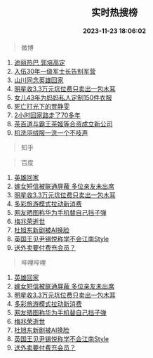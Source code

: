 <div align="center"><h2>实时热搜榜</h2><h4>2023-11-23 18:06:02</h4></div>

> 微博  

1. [迪丽热巴 郭培高定](https://s.weibo.com/weibo?q=%E8%BF%AA%E4%B8%BD%E7%83%AD%E5%B7%B4%20%E9%83%AD%E5%9F%B9%E9%AB%98%E5%AE%9A&t=31&band_rank=1&Refer=top)<br />
2. [入伍30年一级军士长告别军营](https://s.weibo.com/weibo?q=%23%E5%85%A5%E4%BC%8D30%E5%B9%B4%E4%B8%80%E7%BA%A7%E5%86%9B%E5%A3%AB%E9%95%BF%E5%91%8A%E5%88%AB%E5%86%9B%E8%90%A5%23&t=31&band_rank=2&Refer=top)<br />
3. [山川同念英雄回家](https://s.weibo.com/weibo?q=%23%E5%B1%B1%E5%B7%9D%E5%90%8C%E5%BF%B5%E8%8B%B1%E9%9B%84%E5%9B%9E%E5%AE%B6%23&t=31&band_rank=3&Refer=top)<br />
4. [明星收3.3万元坑位费只卖出一包木耳](https://s.weibo.com/weibo?q=%23%E6%98%8E%E6%98%9F%E6%94%B63.3%E4%B8%87%E5%85%83%E5%9D%91%E4%BD%8D%E8%B4%B9%E5%8F%AA%E5%8D%96%E5%87%BA%E4%B8%80%E5%8C%85%E6%9C%A8%E8%80%B3%23&t=31&band_rank=4&Refer=top)<br />
5. [女儿43年为妈妈私人定制150件衣服](https://s.weibo.com/weibo?q=%23%E5%A5%B3%E5%84%BF43%E5%B9%B4%E4%B8%BA%E5%A6%88%E5%A6%88%E7%A7%81%E4%BA%BA%E5%AE%9A%E5%88%B6150%E4%BB%B6%E8%A1%A3%E6%9C%8D%23&t=31&band_rank=5&Refer=top)<br />
6. [死亡打光下的贾静雯](https://s.weibo.com/weibo?q=%E6%AD%BB%E4%BA%A1%E6%89%93%E5%85%89%E4%B8%8B%E7%9A%84%E8%B4%BE%E9%9D%99%E9%9B%AF&t=31&band_rank=6&Refer=top)<br />
7. [2小时回家路走了70多年](https://s.weibo.com/weibo?q=%232%E5%B0%8F%E6%97%B6%E5%9B%9E%E5%AE%B6%E8%B7%AF%E8%B5%B0%E4%BA%8670%E5%A4%9A%E5%B9%B4%23&t=31&band_rank=7&Refer=top)<br />
8. [茶百道与霸王茶姬等合资成立新公司](https://s.weibo.com/weibo?q=%23%E8%8C%B6%E7%99%BE%E9%81%93%E4%B8%8E%E9%9C%B8%E7%8E%8B%E8%8C%B6%E5%A7%AC%E7%AD%89%E5%90%88%E8%B5%84%E6%88%90%E7%AB%8B%E6%96%B0%E5%85%AC%E5%8F%B8%23&t=31&band_rank=8&Refer=top)<br />
9. [机洗羽绒服一洗一个不吱声](https://s.weibo.com/weibo?q=%E6%9C%BA%E6%B4%97%E7%BE%BD%E7%BB%92%E6%9C%8D%E4%B8%80%E6%B4%97%E4%B8%80%E4%B8%AA%E4%B8%8D%E5%90%B1%E5%A3%B0&t=31&band_rank=9&Refer=top)<br />

> 知乎  


> 百度  

1. [英雄回家](https://www.baidu.com/s?wd=%E8%8B%B1%E9%9B%84%E5%9B%9E%E5%AE%B6&sa=fyb_news&rsv_dl=fyb_news)<br />
2. [嫁女短信被联通屏蔽 多位亲友未出席](https://www.baidu.com/s?wd=%E5%AB%81%E5%A5%B3%E7%9F%AD%E4%BF%A1%E8%A2%AB%E8%81%94%E9%80%9A%E5%B1%8F%E8%94%BD+%E5%A4%9A%E4%BD%8D%E4%BA%B2%E5%8F%8B%E6%9C%AA%E5%87%BA%E5%B8%AD&sa=fyb_news&rsv_dl=fyb_news)<br />
3. [明星收3.3万元坑位费只卖出一包木耳](https://www.baidu.com/s?wd=%E6%98%8E%E6%98%9F%E6%94%B63.3%E4%B8%87%E5%85%83%E5%9D%91%E4%BD%8D%E8%B4%B9%E5%8F%AA%E5%8D%96%E5%87%BA%E4%B8%80%E5%8C%85%E6%9C%A8%E8%80%B3&sa=fyb_news&rsv_dl=fyb_news)<br />
4. [多彩旅游模式拉动新消费](https://www.baidu.com/s?wd=%E5%A4%9A%E5%BD%A9%E6%97%85%E6%B8%B8%E6%A8%A1%E5%BC%8F%E6%8B%89%E5%8A%A8%E6%96%B0%E6%B6%88%E8%B4%B9&sa=fyb_news&rsv_dl=fyb_news)<br />
5. [网友晒图称华为手机替自己挡子弹](https://www.baidu.com/s?wd=%E7%BD%91%E5%8F%8B%E6%99%92%E5%9B%BE%E7%A7%B0%E5%8D%8E%E4%B8%BA%E6%89%8B%E6%9C%BA%E6%9B%BF%E8%87%AA%E5%B7%B1%E6%8C%A1%E5%AD%90%E5%BC%B9&sa=fyb_news&rsv_dl=fyb_news)<br />
6. [梅兆荣逝世](https://www.baidu.com/s?wd=%E6%A2%85%E5%85%86%E8%8D%A3%E9%80%9D%E4%B8%96&sa=fyb_news&rsv_dl=fyb_news)<br />
7. [杜旭东新剧被AI换脸](https://www.baidu.com/s?wd=%E6%9D%9C%E6%97%AD%E4%B8%9C%E6%96%B0%E5%89%A7%E8%A2%ABAI%E6%8D%A2%E8%84%B8&sa=fyb_news&rsv_dl=fyb_news)<br />
8. [英国王见尹锡悦称学不会江南Style](https://www.baidu.com/s?wd=%E8%8B%B1%E5%9B%BD%E7%8E%8B%E8%A7%81%E5%B0%B9%E9%94%A1%E6%82%A6%E7%A7%B0%E5%AD%A6%E4%B8%8D%E4%BC%9A%E6%B1%9F%E5%8D%97Style&sa=fyb_news&rsv_dl=fyb_news)<br />
9. [送外卖要付费充会员？](https://www.baidu.com/s?wd=%E9%80%81%E5%A4%96%E5%8D%96%E8%A6%81%E4%BB%98%E8%B4%B9%E5%85%85%E4%BC%9A%E5%91%98%EF%BC%9F&sa=fyb_news&rsv_dl=fyb_news)<br />

> 哔哩哔哩  

1. [英雄回家](https://www.baidu.com/s?wd=%E8%8B%B1%E9%9B%84%E5%9B%9E%E5%AE%B6&sa=fyb_news&rsv_dl=fyb_news)<br />
2. [嫁女短信被联通屏蔽 多位亲友未出席](https://www.baidu.com/s?wd=%E5%AB%81%E5%A5%B3%E7%9F%AD%E4%BF%A1%E8%A2%AB%E8%81%94%E9%80%9A%E5%B1%8F%E8%94%BD+%E5%A4%9A%E4%BD%8D%E4%BA%B2%E5%8F%8B%E6%9C%AA%E5%87%BA%E5%B8%AD&sa=fyb_news&rsv_dl=fyb_news)<br />
3. [明星收3.3万元坑位费只卖出一包木耳](https://www.baidu.com/s?wd=%E6%98%8E%E6%98%9F%E6%94%B63.3%E4%B8%87%E5%85%83%E5%9D%91%E4%BD%8D%E8%B4%B9%E5%8F%AA%E5%8D%96%E5%87%BA%E4%B8%80%E5%8C%85%E6%9C%A8%E8%80%B3&sa=fyb_news&rsv_dl=fyb_news)<br />
4. [多彩旅游模式拉动新消费](https://www.baidu.com/s?wd=%E5%A4%9A%E5%BD%A9%E6%97%85%E6%B8%B8%E6%A8%A1%E5%BC%8F%E6%8B%89%E5%8A%A8%E6%96%B0%E6%B6%88%E8%B4%B9&sa=fyb_news&rsv_dl=fyb_news)<br />
5. [网友晒图称华为手机替自己挡子弹](https://www.baidu.com/s?wd=%E7%BD%91%E5%8F%8B%E6%99%92%E5%9B%BE%E7%A7%B0%E5%8D%8E%E4%B8%BA%E6%89%8B%E6%9C%BA%E6%9B%BF%E8%87%AA%E5%B7%B1%E6%8C%A1%E5%AD%90%E5%BC%B9&sa=fyb_news&rsv_dl=fyb_news)<br />
6. [梅兆荣逝世](https://www.baidu.com/s?wd=%E6%A2%85%E5%85%86%E8%8D%A3%E9%80%9D%E4%B8%96&sa=fyb_news&rsv_dl=fyb_news)<br />
7. [杜旭东新剧被AI换脸](https://www.baidu.com/s?wd=%E6%9D%9C%E6%97%AD%E4%B8%9C%E6%96%B0%E5%89%A7%E8%A2%ABAI%E6%8D%A2%E8%84%B8&sa=fyb_news&rsv_dl=fyb_news)<br />
8. [英国王见尹锡悦称学不会江南Style](https://www.baidu.com/s?wd=%E8%8B%B1%E5%9B%BD%E7%8E%8B%E8%A7%81%E5%B0%B9%E9%94%A1%E6%82%A6%E7%A7%B0%E5%AD%A6%E4%B8%8D%E4%BC%9A%E6%B1%9F%E5%8D%97Style&sa=fyb_news&rsv_dl=fyb_news)<br />
9. [送外卖要付费充会员？](https://www.baidu.com/s?wd=%E9%80%81%E5%A4%96%E5%8D%96%E8%A6%81%E4%BB%98%E8%B4%B9%E5%85%85%E4%BC%9A%E5%91%98%EF%BC%9F&sa=fyb_news&rsv_dl=fyb_news)<br />
